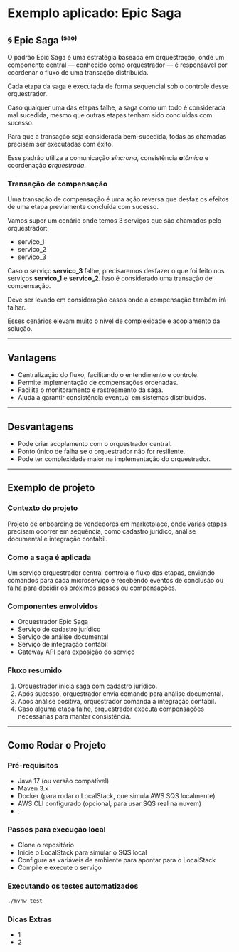 # Exemplo aplicado: Epic Saga

## 🌀 Epic Saga <sup><small>(sao)</small></sup>

O padrão Epic Saga é uma estratégia baseada em orquestração, onde um componente central — conhecido como orquestrador — é responsável por coordenar o fluxo de uma transação distribuída. 

Cada etapa da saga é executada de forma sequencial sob o controle desse orquestrador. 

Caso qualquer uma das etapas falhe, a saga como um todo é considerada mal sucedida, mesmo que outras etapas tenham sido concluídas com sucesso. 

Para que a transação seja considerada bem-sucedida, todas as chamadas precisam ser executadas com êxito.

Esse padrão utiliza a comunicação *<b>s</b>íncrona*, consistência *<b>a</b>tômica* e coordenação *<b>o</b>rquestrada*.

### Transação de compensação

Uma transação de compensação é uma ação reversa que desfaz os efeitos de uma etapa previamente concluída com sucesso.

Vamos supor um cenário onde temos 3 serviços que são chamados pelo orquestrador:

- servico_1
- servico_2
- servico_3

Caso o serviço **servico_3** falhe, precisaremos desfazer o que foi feito nos serviços **servico_1** e **servico_2**. Isso é considerado uma transação de compensação.

Deve ser levado em consideração casos onde a compensação também irá falhar.

Esses cenários elevam muito o nível de complexidade e acoplamento da solução. 

---

## Vantagens

- Centralização do fluxo, facilitando o entendimento e controle.
- Permite implementação de compensações ordenadas.
- Facilita o monitoramento e rastreamento da saga.
- Ajuda a garantir consistência eventual em sistemas distribuídos.

---

## Desvantagens

- Pode criar acoplamento com o orquestrador central.
- Ponto único de falha se o orquestrador não for resiliente.
- Pode ter complexidade maior na implementação do orquestrador.

---

## Exemplo de projeto

### Contexto do projeto

Projeto de onboarding de vendedores em marketplace, onde várias etapas precisam ocorrer em sequência, como cadastro jurídico, análise documental e integração contábil.

### Como a saga é aplicada

Um serviço orquestrador central controla o fluxo das etapas, enviando comandos para cada microserviço e recebendo eventos de conclusão ou falha para decidir os próximos passos ou compensações.

### Componentes envolvidos

- Orquestrador Epic Saga
- Serviço de cadastro jurídico
- Serviço de análise documental
- Serviço de integração contábil
- Gateway API para exposição do serviço

### Fluxo resumido

1. Orquestrador inicia saga com cadastro jurídico.  
2. Após sucesso, orquestrador envia comando para análise documental.  
3. Após análise positiva, orquestrador comanda a integração contábil.  
4. Caso alguma etapa falhe, orquestrador executa compensações necessárias para manter consistência.

---

## Como Rodar o Projeto

### Pré-requisitos

- Java 17 (ou versão compatível)
- Maven 3.x
- Docker (para rodar o LocalStack, que simula AWS SQS localmente)
- AWS CLI configurado (opcional, para usar SQS real na nuvem)
- .

### Passos para execução local
- Clone o repositório
- Inicie o LocalStack para simular o SQS local
- Configure as variáveis de ambiente para apontar para o LocalStack
- Compile e execute o serviço

### Executando os testes automatizados

```bash
./mvnw test
```
### Dicas Extras

- 1
- 2
